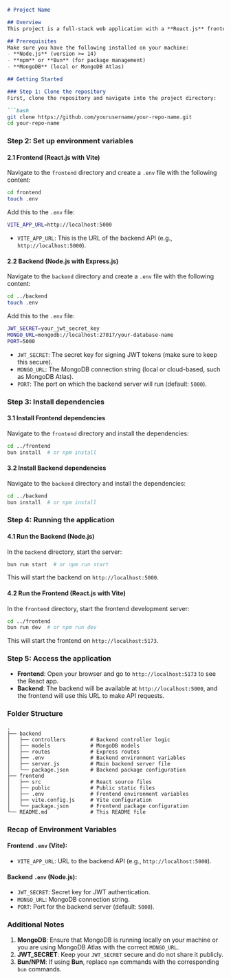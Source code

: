 

```markdown
# Project Name

## Overview
This project is a full-stack web application with a **React.js** frontend (using Vite) and a **Node.js** backend (using Express.js). The backend connects to a **MongoDB** database and implements **JWT authentication** for user management.

## Prerequisites
Make sure you have the following installed on your machine:
- **Node.js** (version >= 14)
- **npm** or **Bun** (for package management)
- **MongoDB** (local or MongoDB Atlas)

## Getting Started

### Step 1: Clone the repository
First, clone the repository and navigate into the project directory:

```bash
git clone https://github.com/yourusername/your-repo-name.git
cd your-repo-name
```

### Step 2: Set up environment variables

#### 2.1 Frontend (React.js with Vite)
Navigate to the `frontend` directory and create a `.env` file with the following content:

```bash
cd frontend
touch .env
```

Add this to the `.env` file:

```bash
VITE_APP_URL=http://localhost:5000
```
- `VITE_APP_URL`: This is the URL of the backend API (e.g., `http://localhost:5000`).

#### 2.2 Backend (Node.js with Express.js)
Navigate to the `backend` directory and create a `.env` file with the following content:

```bash
cd ../backend
touch .env
```

Add this to the `.env` file:

```bash
JWT_SECRET=your_jwt_secret_key
MONGO_URL=mongodb://localhost:27017/your-database-name
PORT=5000
```
- `JWT_SECRET`: The secret key for signing JWT tokens (make sure to keep this secure).
- `MONGO_URL`: The MongoDB connection string (local or cloud-based, such as MongoDB Atlas).
- `PORT`: The port on which the backend server will run (default: `5000`).

### Step 3: Install dependencies

#### 3.1 Install Frontend dependencies
Navigate to the `frontend` directory and install the dependencies:

```bash
cd ../frontend
bun install  # or npm install
```

#### 3.2 Install Backend dependencies
Navigate to the `backend` directory and install the dependencies:

```bash
cd ../backend
bun install  # or npm install
```

### Step 4: Running the application

#### 4.1 Run the Backend (Node.js)
In the `backend` directory, start the server:

```bash
bun run start  # or npm run start
```

This will start the backend on `http://localhost:5000`.

#### 4.2 Run the Frontend (React.js with Vite)
In the `frontend` directory, start the frontend development server:

```bash
cd ../frontend
bun run dev  # or npm run dev
```

This will start the frontend on `http://localhost:5173`.

### Step 5: Access the application
- **Frontend**: Open your browser and go to `http://localhost:5173` to see the React app.
- **Backend**: The backend will be available at `http://localhost:5000`, and the frontend will use this URL to make API requests.

### Folder Structure

```plaintext
.
├── backend
│   ├── controllers        # Backend controller logic
│   ├── models             # MongoDB models
│   ├── routes             # Express routes
│   ├── .env               # Backend environment variables
│   ├── server.js          # Main backend server file
│   └── package.json       # Backend package configuration
├── frontend
│   ├── src                # React source files
│   ├── public             # Public static files
│   ├── .env               # Frontend environment variables
│   ├── vite.config.js     # Vite configuration
│   └── package.json       # Frontend package configuration
└── README.md              # This README file
```

### Recap of Environment Variables

#### Frontend `.env` (Vite):
- `VITE_APP_URL`: URL to the backend API (e.g., `http://localhost:5000`).

#### Backend `.env` (Node.js):
- `JWT_SECRET`: Secret key for JWT authentication.
- `MONGO_URL`: MongoDB connection string.
- `PORT`: Port for the backend server (default: `5000`).

### Additional Notes

1. **MongoDB**: Ensure that MongoDB is running locally on your machine or you are using MongoDB Atlas with the correct `MONGO_URL`.
2. **JWT_SECRET**: Keep your `JWT_SECRET` secure and do not share it publicly.
3. **Bun/NPM**: If using **Bun**, replace `npm` commands with the corresponding `bun` commands.

